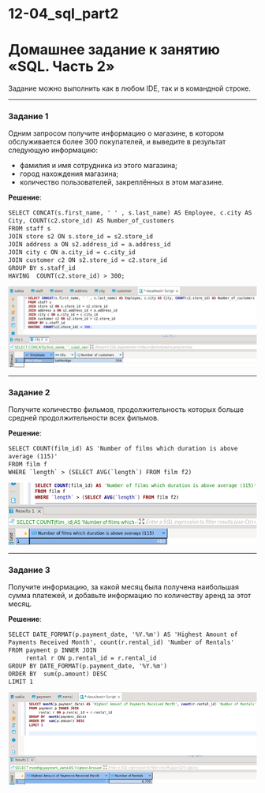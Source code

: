 # 12-04_sql_part2

# Домашнее задание к занятию «SQL. Часть 2»

Задание можно выполнить как в любом IDE, так и в командной строке.

---

### Задание 1

Одним запросом получите информацию о магазине, в котором обслуживается более 300 покупателей, и выведите в результат следующую информацию: 
- фамилия и имя сотрудника из этого магазина;
- город нахождения магазина;
- количество пользователей, закреплённых в этом магазине.

**Решение**:
```
SELECT CONCAT(s.first_name, ' ' , s.last_name) AS Employee, c.city AS City, COUNT(c2.store_id) AS Number_of_customers
FROM staff s
JOIN store s2 ON s.store_id = s2.store_id
JOIN address a ON s2.address_id = a.address_id
JOIN city c ON a.city_id = c.city_id
JOIN customer c2 ON s2.store_id = c2.store_id
GROUP BY s.staff_id
HAVING  COUNT(c2.store_id) > 300;
```

<kbd>![](img/sakila_store_greater_300_customers.png)</kbd> 

---

### Задание 2

Получите количество фильмов, продолжительность которых больше средней продолжительности всех фильмов.

**Решение**:
```
SELECT COUNT(film_id) AS 'Number of films which duration is above average (115)'  
FROM film f
WHERE `length` > (SELECT AVG(`length`) FROM film f2)
```
<kbd>![](img/sakila_films_length_greater_avg.png)</kbd>

---

### Задание 3

Получите информацию, за какой месяц была получена наибольшая сумма платежей, и добавьте информацию по количеству аренд за этот месяц.

**Решение**:
```
SELECT DATE_FORMAT(p.payment_date, '%Y.%m') AS 'Highest Amount of Payments Received Month', count(r.rental_id) 'Number of Rentals'  
FROM payment p INNER JOIN 
     rental r ON p.rental_id = r.rental_id 
GROUP BY DATE_FORMAT(p.payment_date, '%Y.%m') 
ORDER BY  sum(p.amount) DESC
LIMIT 1
```
<kbd>![](img/sakila_payments_highest_payments_month.png)</kbd>
